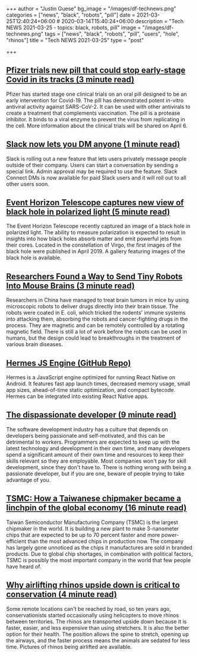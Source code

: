 +++
author = "Justin Guese"
bg_image = "/images/df-technews.png"
categories = ["news", "black", "robots", "pill"]
date = 2021-03-25T12:40:24+06:00 # 2020-03-14T15:40:24+06:00
description = "Tech NEWS 2021-03-25 - topics: black, robots, pill"
image = "/images/df-technews.png"
tags = ["news", "black", "robots", "pill", "users", "hole", "rhinos"]
title = "Tech NEWS 2021-03-25"
type = "post"

+++

## [Pfizer trials new pill that could stop early-stage Covid in its tracks (3 minute read)](https://www.independent.co.uk/news/health/pfizer-trials-oral-pill-covid-b1821549.html)

Pfizer has started stage one clinical trials on an oral pill designed to be an early intervention for Covid-19. The pill has demonstrated potent in-vitro antiviral activity against SARS-CoV-2. It can be used with other antivirals to create a treatment that complements vaccination. The pill is a protease inhibitor. It binds to a viral enzyme to prevent the virus from replicating in the cell. More information about the clinical trials will be shared on April 6.

## [Slack now lets you DM anyone (1 minute read)](https://www.theverge.com/2021/3/24/22348126/slack-connect-direct-messaging-dm-company-feature)

Slack is rolling out a new feature that lets users privately message people outside of their company. Users can start a conversation by sending a special link. Admin approval may be required to use the feature. Slack Connect DMs is now available for paid Slack users and it will roll out to all other users soon.

## [Event Horizon Telescope captures new view of black hole in polarized light (5 minute read)](https://arstechnica.com/science/2021/03/event-horizon-telescope-captures-new-view-of-black-hole-in-polarized-light/)

The Event Horizon Telescope recently captured an image of a black hole in polarized light. The ability to measure polarization is expected to result in insights into how black holes absorb matter and emit powerful jets from their cores. Located in the constellation of Virgo, the first images of the black hole were published in April 2019. A gallery featuring images of the black hole is available.

## [Researchers Found a Way to Send Tiny Robots Into Mouse Brains (3 minute read)](https://gizmodo.com/researchers-found-a-way-to-send-tiny-robots-into-mouse-1846544741)

Researchers in China have managed to treat brain tumors in mice by using microscopic robots to deliver drugs directly into their brain tissue. The robots were coated in E. coli, which tricked the rodents' immune systems into attacking them, absorbing the robots and cancer-fighting drugs in the process. They are magnetic and can be remotely controlled by a rotating magnetic field. There is still a lot of work before the robots can be used in humans, but the design could lead to breakthroughs in the treatment of various brain diseases.

## [Hermes JS Engine (GitHub Repo)](https://github.com/facebook/hermes)

Hermes is a JavaScript engine optimized for running React Native on Android. It features fast app launch times, decreased memory usage, small app sizes, ahead-of-time static optimization, and compact bytecode. Hermes can be integrated into existing React Native apps.

## [The dispassionate developer (9 minute read)](https://blog.ploeh.dk/2021/03/22/the-dispassionate-developer/)

The software development industry has a culture that depends on developers being passionate and self-motivated, and this can be detrimental to workers. Programmers are expected to keep up with the latest technology and development in their own time, and many developers spend a significant amount of their own time and resources to keep their skills relevant so they are employable. Most companies won't pay for skill development, since they don't have to. There is nothing wrong with being a passionate developer, but if you are one, beware of people trying to take advantage of you.

## [TSMC: How a Taiwanese chipmaker became a linchpin of the global economy (16 minute read)](https://arstechnica.com/gadgets/2021/03/tsmc-how-a-taiwanese-chipmaker-became-a-linchpin-of-the-global-economy/)

Taiwan Semiconductor Manufacturing Company (TSMC) is the largest chipmaker in the world. It is building a new plant to make 3-nanometer chips that are expected to be up to 70 percent faster and more power-efficient than the most advanced chips in production now. The company has largely gone unnoticed as the chips it manufactures are sold in branded products. Due to global chip shortages, in combination with political factors, TSMC is possibly the most important company in the world that few people have heard of.

## [Why airlifting rhinos upside down is critical to conservation (4 minute read)](https://edition.cnn.com/2021/03/17/world/rhino-airlift-upside-down-hnk-spc-intl/index.html)

Some remote locations can't be reached by road, so ten years ago, conservationists started occasionally using helicopters to move rhinos between territories. The rhinos are transported upside down because it is faster, easier, and less expensive than using stretchers. It is also the better option for their health. The position allows the spine to stretch, opening up the airways, and the faster process means the animals are sedated for less time. Pictures of rhinos being airlifted are available.

